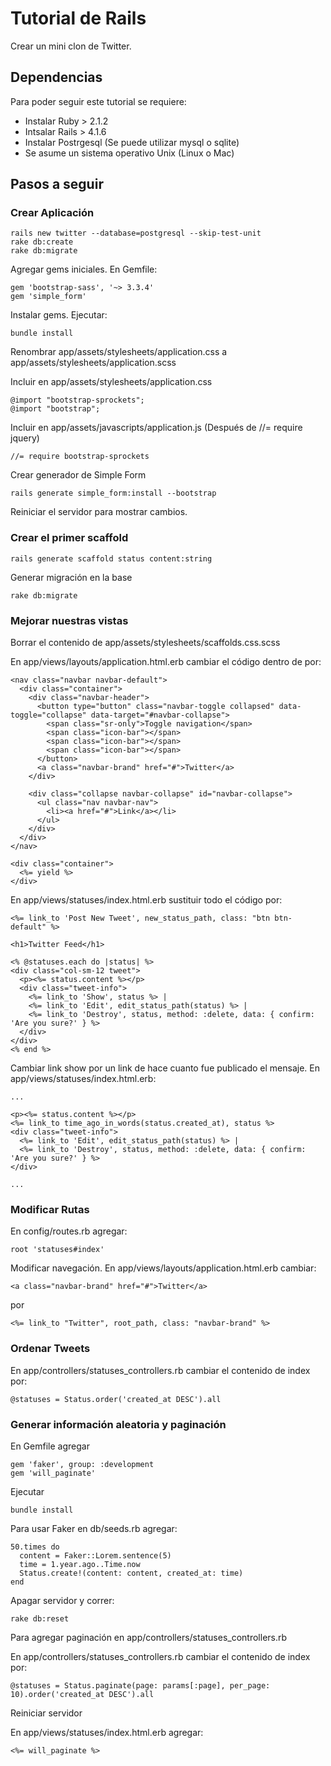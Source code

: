 # Tutorial de Rails

Crear un mini clon de Twitter.

## Dependencias

Para poder seguir este tutorial se requiere:
* Instalar Ruby > 2.1.2
* Intsalar Rails > 4.1.6
* Instalar Postrgesql (Se puede utilizar mysql o sqlite)
* Se asume un sistema operativo Unix (Linux o Mac)

## Pasos a seguir

### Crear Aplicación

```
rails new twitter --database=postgresql --skip-test-unit
rake db:create
rake db:migrate
```

Agregar gems iniciales. En Gemfile:

```
gem 'bootstrap-sass', '~> 3.3.4'
gem 'simple_form'
```

Instalar gems. Ejecutar:
```
bundle install
```
Renombrar app/assets/stylesheets/application.css a app/assets/stylesheets/application.scss

Incluir en app/assets/stylesheets/application.css

```
@import "bootstrap-sprockets";
@import "bootstrap";
```
Incluir en app/assets/javascripts/application.js (Después de //= require jquery)

```
//= require bootstrap-sprockets
```

Crear generador de Simple Form
```
rails generate simple_form:install --bootstrap
```

Reiniciar el servidor para mostrar cambios.

### Crear el primer scaffold
```
rails generate scaffold status content:string
```

Generar migración en la base
```
rake db:migrate
```
### Mejorar nuestras vistas

Borrar el contenido de app/assets/stylesheets/scaffolds.css.scss

En app/views/layouts/application.html.erb cambiar el código dentro de <body> por:

```
<nav class="navbar navbar-default">
  <div class="container">
    <div class="navbar-header">
      <button type="button" class="navbar-toggle collapsed" data-toggle="collapse" data-target="#navbar-collapse">
        <span class="sr-only">Toggle navigation</span>
        <span class="icon-bar"></span>
        <span class="icon-bar"></span>
        <span class="icon-bar"></span>
      </button>
      <a class="navbar-brand" href="#">Twitter</a>
    </div>

    <div class="collapse navbar-collapse" id="navbar-collapse">
      <ul class="nav navbar-nav">
        <li><a href="#">Link</a></li>
      </ul>
    </div>
  </div>
</nav>

<div class="container">
  <%= yield %>
</div>
```

En app/views/statuses/index.html.erb sustituir todo el código por:

```
<%= link_to 'Post New Tweet', new_status_path, class: "btn btn-default" %>

<h1>Twitter Feed</h1>

<% @statuses.each do |status| %>
<div class="col-sm-12 tweet">
  <p><%= status.content %></p>
  <div class="tweet-info">
    <%= link_to 'Show', status %> |
    <%= link_to 'Edit', edit_status_path(status) %> |
    <%= link_to 'Destroy', status, method: :delete, data: { confirm: 'Are you sure?' } %>
  </div>
</div>
<% end %>
```

Cambiar link show por un link de hace cuanto fue publicado el mensaje.
En app/views/statuses/index.html.erb:

```
...

<p><%= status.content %></p>
<%= link_to time_ago_in_words(status.created_at), status %>
<div class="tweet-info">
  <%= link_to 'Edit', edit_status_path(status) %> |
  <%= link_to 'Destroy', status, method: :delete, data: { confirm: 'Are you sure?' } %>
</div>

...
```

### Modificar Rutas

En config/routes.rb agregar:
```
root 'statuses#index'
```

Modificar navegación. En app/views/layouts/application.html.erb cambiar:
```
<a class="navbar-brand" href="#">Twitter</a>
```
por
```
<%= link_to "Twitter", root_path, class: "navbar-brand" %>
```

### Ordenar Tweets
En app/controllers/statuses_controllers.rb cambiar el contenido de index por:
```
@statuses = Status.order('created_at DESC').all
```

### Generar información aleatoria y paginación
En Gemfile agregar
```
gem 'faker', group: :development
gem 'will_paginate'
```
Ejecutar
```
bundle install
```

Para usar Faker en db/seeds.rb agregar:
```
50.times do
  content = Faker::Lorem.sentence(5)
  time = 1.year.ago..Time.now
  Status.create!(content: content, created_at: time)
end
```

Apagar servidor y correr:
```
rake db:reset
```

Para agregar paginación en app/controllers/statuses_controllers.rb

En app/controllers/statuses_controllers.rb cambiar el contenido de index por:
```
@statuses = Status.paginate(page: params[:page], per_page: 10).order('created_at DESC').all
```
Reiniciar servidor

En app/views/statuses/index.html.erb agregar:
```
<%= will_paginate %>
```




